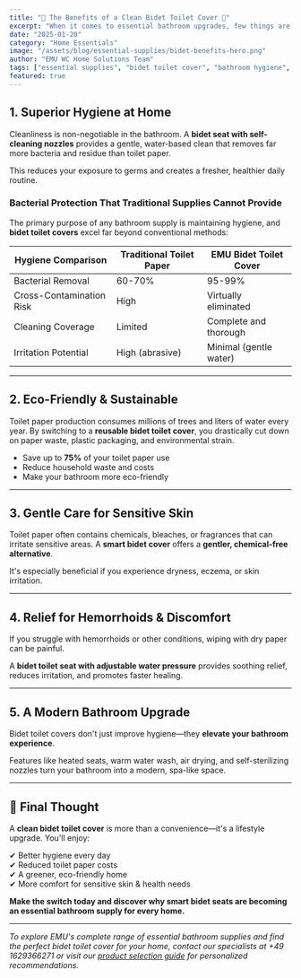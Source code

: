 ```yaml
---
title: "🚽 The Benefits of a Clean Bidet Toilet Cover 🚽"
excerpt: "When it comes to essential bathroom upgrades, few things are as transformative as a bidet toilet cover (also called a smart toilet seat). Beyond comfort, these modern devices offer hygiene, health, and eco-friendly benefits that traditional toilet paper simply can't match.  "
date: "2025-01-20"
category: "Home Essentials"
image: "/assets/blog/essential-supplies/bidet-benefits-hero.png"
author: "EMU WC Home Solutions Team"
tags: ["essential supplies", "bidet toilet cover", "bathroom hygiene", "environmental benefits", "health benefits"]
featured: true
---
```


## 1. Superior Hygiene at Home

Cleanliness is non-negotiable in the bathroom. A **bidet seat with self-cleaning nozzles** provides a gentle, water-based clean that removes far more bacteria and residue than toilet paper.  

This reduces your exposure to germs and creates a fresher, healthier daily routine.  

### Bacterial Protection That Traditional Supplies Cannot Provide

The primary purpose of any bathroom supply is maintaining hygiene, and **bidet toilet covers** excel far beyond conventional methods:

| Hygiene Comparison        | Traditional Toilet Paper | EMU Bidet Toilet Cover |
|---------------------------|------------------------|-----------------------|
| Bacterial Removal         | 60-70%                 | 95-99%                |
| Cross-Contamination Risk  | High                   | Virtually eliminated  |
| Cleaning Coverage         | Limited                | Complete and thorough |
| Irritation Potential      | High (abrasive)        | Minimal (gentle water) |

---

## 2. Eco-Friendly & Sustainable

Toilet paper production consumes millions of trees and liters of water every year. By switching to a **reusable bidet toilet cover**, you drastically cut down on paper waste, plastic packaging, and environmental strain.  

- Save up to **75%** of your toilet paper use  
- Reduce household waste and costs  
- Make your bathroom more eco-friendly  

---

## 3. Gentle Care for Sensitive Skin

Toilet paper often contains chemicals, bleaches, or fragrances that can irritate sensitive areas. A **smart bidet cover** offers a **gentler, chemical-free alternative**.  

It's especially beneficial if you experience dryness, eczema, or skin irritation.  

---

## 4. Relief for Hemorrhoids & Discomfort

If you struggle with hemorrhoids or other conditions, wiping with dry paper can be painful.  

A **bidet toilet seat with adjustable water pressure** provides soothing relief, reduces irritation, and promotes faster healing.  

---

## 5. A Modern Bathroom Upgrade

Bidet toilet covers don't just improve hygiene—they **elevate your bathroom experience**.  

Features like heated seats, warm water wash, air drying, and self-sterilizing nozzles turn your bathroom into a modern, spa-like space.  

---

## 🌿 Final Thought

A **clean bidet toilet cover** is more than a convenience—it's a lifestyle upgrade. You'll enjoy:  

✔ Better hygiene every day  
✔ Reduced toilet paper costs  
✔ A greener, eco-friendly home  
✔ More comfort for sensitive skin & health needs  

**Make the switch today and discover why smart bidet seats are becoming an essential bathroom supply for every home.**

---

*To explore EMU's complete range of essential bathroom supplies and find the perfect bidet toilet cover for your home, contact our specialists at +49 1629366271 or visit our [product selection guide](/products/smart-covers) for personalized recommendations.*